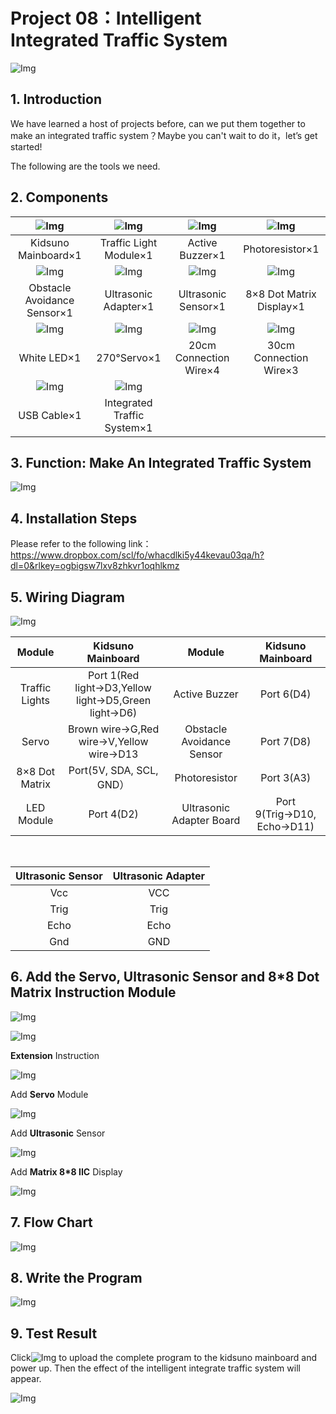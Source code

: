 # Project 08：Intelligent Integrated Traffic System

![Img](../media/811.png)

## 1. Introduction

We have learned a host of projects before, can we put them together to make an integrated traffic system？Maybe you can't wait to do it，let’s get started!

The following are the tools we need.

## 2. Components

|![Img](../media/KidsunoMainboard.png)|![Img](../media/TrafficLightModule.png)|![Img](../media/ActiveBuzzer.png)|![Img](../media/Photoresistor.png)|
| :--: | :--: | :--: | :--: |
|Kidsuno Mainboard×1|Traffic Light Module×1|Active Buzzer×1|Photoresistor×1|
|![Img](../media/ObstacleAvoidanceSensor.png)|![Img](../media/UltrasonicAdapter.png)|![Img](../media/UltrasonicSensor.png)|![Img](../media/88DotMatrixDisplay.png)|
|Obstacle Avoidance Sensor×1|Ultrasonic Adapter×1|Ultrasonic Sensor×1|8×8 Dot Matrix Display×1|
|![Img](/media/WhiteLED.png)|![Img](../media/270Servo.png)|![Img](../media/ConnectionWire.png)|![Img](../media/ConnectionWire.png)| 
|White LED×1|270°Servo×1|20cm Connection Wire×4|30cm Connection Wire×3| 
|![Img](../media/USBCable.png)|![Img](../media/IntegratedTrafficSystem.png) | | |
USB Cable×1|Integrated Traffic System×1 | | |

## 3. Function: Make An Integrated Traffic System

![Img](../media/812.png)


## 4. Installation Steps 

Please refer to the following link：https://www.dropbox.com/scl/fo/whacdlki5y44kevau03qa/h?dl=0&rlkey=ogbigsw7lxv8zhkvr1oqhlkmz

## 5. Wiring Diagram

![Img](../media/813.png)

|Module|Kidsuno Mainboard|Module|Kidsuno Mainboard|
| :--: | :--: | :--: | :--: |
|Traffic Lights|Port 1(Red light→D3,Yellow light→D5,Green light→D6)|Active Buzzer|Port 6(D4)|
|Servo|Brown wire→G,Red wire→V,Yellow wire→D13|Obstacle Avoidance Sensor|Port 7(D8)|
|8×8 Dot Matrix|Port(5V, SDA, SCL, GND）|Photoresistor|Port 3(A3)|
|LED Module|Port 4(D2)|Ultrasonic Adapter Board|Port 9(Trig→D10, Echo→D11)|

<br>

| Ultrasonic Sensor | Ultrasonic Adapter |
| :--: | :--: |
| Vcc | VCC |
| Trig | Trig |
| Echo | Echo |
| Gnd | GND |

## 6. Add the Servo, Ultrasonic Sensor and 8*8 Dot Matrix Instruction Module

![Img](../media/814.png)
<br>

![Img](../media/815.png)

**Extension** Instruction 
<br>

![Img](../media/816.png)

Add **Servo** Module

![Img](../media/817.png)

Add **Ultrasonic** Sensor

![Img](../media/818.png)

Add **Matrix 8*8 IIC** Display

![Img](../media/819.png)

## 7. Flow Chart

![Img](../media/820.png)


## 8. Write the Program

![Img](../media/821.png)

## 9. Test Result

Click![Img](../media/822.png) to upload the complete program to the kidsuno mainboard and power up. Then the effect of the intelligent integrate traffic system will appear.

![Img](../media/img-20230714083338.png)




















































